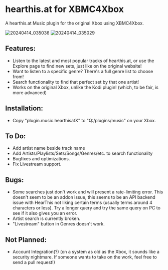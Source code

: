 # hearthis.at for XBMC4Xbox
A hearthis.at Music plugin for the original Xbox using XBMC4Xbox.

![20240414_035036](https://github.com/faithvoid/plugin.music.hearthisatX/assets/56975081/cabf9dbe-2ad2-4eda-ab96-54004f9c355f)
![20240414_035029](https://github.com/faithvoid/plugin.music.hearthisatX/assets/56975081/b200a2df-9c38-43af-8bd4-4ac4e031da2a)


## Features:
- Listen to the latest and most popular tracks of hearthis.at, or use the Explore page to find new sets, just like on the original website!
- Want to listen to a specific genre? There's a full genre list to choose from!
- Search functionality to find that perfect set by that one artist!
- Works on the original Xbox, unlike the Kodi plugin! (which, to be fair, is more advanced)

## Installation:
- Copy "plugin.music.hearthisatX" to "Q:/plugins/music" on your Xbox. 

## To Do:
- Add artist name beside track name
- Add Artists/Playlists/Sets/Songs/Genres/etc. to search functionality
- Bugfixes and optimizations.
- Fix Livestream support.

## Bugs:
- Some searches just don't work and will present a rate-limiting error. This doesn't seem to be an addon issue, this seems to be an API backend issue with HearThis not liking certain terms (usually terms around 4 characters or less). Try a longer query and try the same query on PC to see if it also gives you an error.
- Artist search is currently broken.
- "Livestream" button in Genres doesn't work.

 ## Not Planned:
- Account Integration(?) (on a system as old as the Xbox, it sounds like a security nightmare. If someone wants to take on the work, feel free to send a pull request!)
